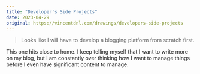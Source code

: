 ```yaml
---
title: "Developer's Side Projects"
date: 2023-04-29
original: https://vincentdnl.com/drawings/developers-side-projects
---
```


> Looks like I will have to develop a blogging platform from scratch first.

This one hits close to home.
I keep telling myself that I want to write more on my blog, but I am constantly over thinking how I want to manage things before I even have significant content to manage.
